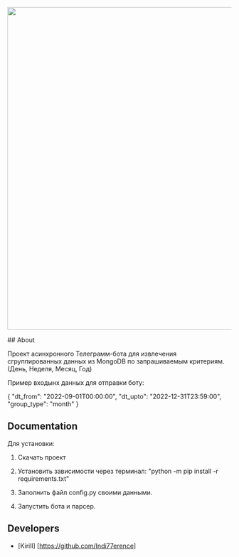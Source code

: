 <p align="center">
      <img src="https://static.nachasi.com/wp-content/uploads/2021/07/Mizhnarodni-telegram-kanaly-pro-kryptu.png" border="0" width="726">
</p>
## About

Проект асинхронного Телеграмм-бота для извлечения сгруппированных данных из MongoDB по запрашиваемым критериям.(День, Неделя, Месяц, Год)


Пример входынх данных для отправки боту:

{
  "dt_from": "2022-09-01T00:00:00", 
             "dt_upto": "2022-12-31T23:59:00", 
             "group_type": "month"
}

## Documentation

Для установки:

1. Скачать проект

2. Установить зависимости через терминал:             "python -m pip install -r requirements.txt"

3. Заполнить файл config.py своими данными.

5. Запустить бота и парсер.

## Developers

- [Kirill] [https://github.com/Indi77erence]
